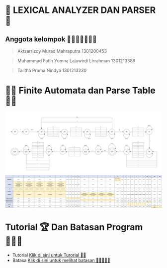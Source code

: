 # 🚨 LEXICAL ANALYZER DAN PARSER 🚨
## Anggota kelompok 🧍🏻🧍🏻🧍🏻‍♀️

> Aktsarrizqy Murad Mahraputra			1301200453

> Muhammad Fatih Yumna Lajuwirdi Lirrahman 	1301213389

> Talitha Prama Nindya					1301213230

# 🤸🏻 Finite Automata dan Parse Table 🤸🏻
<img src="./img/FiniteAutomata.png">
<img src="./img/ParserTable.png">


# Tutorial 🏆 Dan Batasan Program 🧗🏻‍♂️
- Tutorial [Klik di sini untuk Turorial 👋🏻](https://github.com/fthyll/TBA-FIXX/blob/main/tutorial.md)
- Batasa [Klik di sini untuk melihat batasan  🙅🏻‍♂️🙅🏻 ](https://github.com/fthyll/TBA-FIXX/blob/main/batasan.md)
